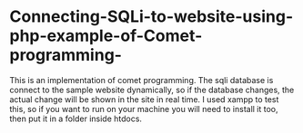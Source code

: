 # Connecting-SQLi-to-website-using-php-example-of-Comet-programming-
This is an implementation of comet programming. The sqli database is connect to the sample website dynamically, 
so if the database changes, the actual change will be shown in the site in real time. I used xampp to test this,
so if you want to run on your machine you will need to install it too, then put it in a folder inside htdocs.
